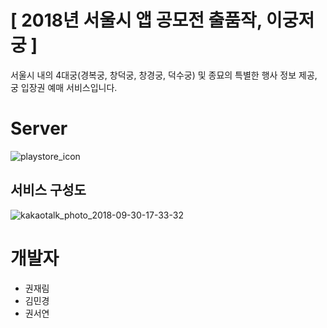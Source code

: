 # [ 2018년 서울시 앱 공모전 출품작, 이궁저궁 ]
서울시 내의 4대궁(경복궁, 창덕궁, 창경궁, 덕수궁) 및 종묘의 특별한 행사 정보 제공, 궁 입장권 예매 서비스입니다.

# Server

![playstore_icon](https://user-images.githubusercontent.com/23414861/46255272-0920f380-c4d6-11e8-9147-2c9d7522c376.png)

## 서비스 구성도 

![kakaotalk_photo_2018-09-30-17-33-32](https://user-images.githubusercontent.com/23414861/46255356-083c9180-c4d7-11e8-8615-c2576c8c5a31.jpeg)

# 개발자
- 권재림 
- 김민경 
- 권서연
